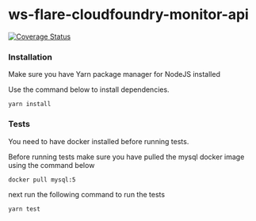 # ws-flare-cloudfoundry-monitor-api

[![Coverage Status](https://coveralls.io/repos/github/ws-flare/ws-flare-cloud-foundry-monitor-api/badge.svg?branch=master)](https://coveralls.io/github/ws-flare/ws-flare-cloud-foundry-monitor-api?branch=master)

### Installation

Make sure you have Yarn package manager for NodeJS installed

Use the command below to install dependencies.

```
yarn install
```

### Tests

You need to have docker installed before running tests. 

Before running tests make sure you have pulled the mysql docker image using the command below

```
docker pull mysql:5
```

next run the following command to run the tests

```
yarn test
```